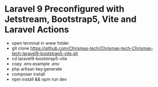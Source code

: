 # Laravel 9 Preconfigured with Jetstream, Bootstrap5, Vite and Laravel Actions
  
- open terminal in www folder
- git clone https://github.com/Chrismas-tech/Chrismas-tech-Chrismas-tech-laravel9-bootstrap5-vite.git
- cd laravel9-bootstrap5-vite
- copy .env.example .env
- php artisan key:generate
- composer install
- npm install && npm run dev
